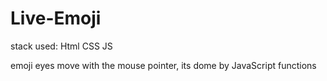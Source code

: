 # Live-Emoji
stack used:  Html CSS JS

emoji eyes move with the mouse pointer,
its dome by JavaScript functions
